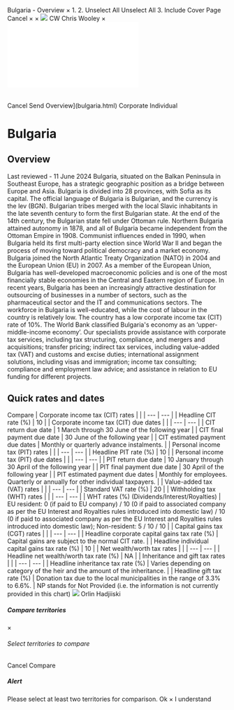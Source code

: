 Bulgaria - Overview
×
1.
2.
Unselect All
Unselect All
3.
Include Cover Page
Cancel
×
×
![](-/media/world-wide-tax-summaries/attachments/global---chris-wooley.ashx%3Frev=ac5e5f3223b34096b1afc2a6009c7320&revision=ac5e5f32-23b3-4096-b1af-c2a6009c7320&hash=859B7ADC84DC2CBEC9760E9E6EE7DE6D0A8BFCDF)
CW
Chris Wooley
×
![](bulgaria.html)
######
Cancel
Send
Overview](bulgaria.html)
Corporate
Individual
# Bulgaria
## Overview
Last reviewed - 11 June 2024
Bulgaria, situated on the Balkan Peninsula in Southeast Europe, has a strategic geographic position as a bridge between Europe and Asia. Bulgaria is divided into 28 provinces, with Sofia as its capital. The official language of Bulgaria is Bulgarian, and the currency is the lev (BGN).
Bulgarian tribes merged with the local Slavic inhabitants in the late seventh century to form the first Bulgarian state. At the end of the 14th century, the Bulgarian state fell under Ottoman rule. Northern Bulgaria attained autonomy in 1878, and all of Bulgaria became independent from the Ottoman Empire in 1908. Communist influences ended in 1990, when Bulgaria held its first multi-party election since World War II and began the process of moving toward political democracy and a market economy.
Bulgaria joined the North Atlantic Treaty Organization (NATO) in 2004 and the European Union (EU) in 2007.
As a member of the European Union, Bulgaria has well-developed macroeconomic policies and is one of the most financially stable economies in the Central and Eastern region of Europe. In recent years, Bulgaria has been an increasingly attractive destination for outsourcing of businesses in a number of sectors, such as the pharmaceutical sector and the IT and communications sectors. The workforce in Bulgaria is well-educated, while the cost of labour in the country is relatively low. The country has a low corporate income tax (CIT) rate of 10%. The World Bank classified Bulgaria's economy as an ‘upper-middle-income economy’.
Our specialists provide assistance with corporate tax services, including tax structuring, compliance, and mergers and acquisitions; transfer pricing; indirect tax services, including value-added tax (VAT) and customs and excise duties; international assignment solutions, including visas and immigration; income tax consulting; compliance and employment law advice; and assistance in relation to EU funding for different projects.
## Quick rates and dates
Compare
| Corporate income tax (CIT) rates | |
| --- | --- |
| Headline CIT rate (%) | 10 |
| Corporate income tax (CIT) due dates | |
| --- | --- |
| CIT return due date | 1 March through 30 June of the following year |
| CIT final payment due date | 30 June of the following year |
| CIT estimated payment due dates | Monthly or quarterly advance instalments. |
| Personal income tax (PIT) rates | |
| --- | --- |
| Headline PIT rate (%) | 10 |
| Personal income tax (PIT) due dates | |
| --- | --- |
| PIT return due date | 10 January through 30 April of the following year |
| PIT final payment due date | 30 April of the following year |
| PIT estimated payment due dates | Monthly for employees.  Quarterly or annually for other individual taxpayers. |
| Value-added tax (VAT) rates | |
| --- | --- |
| Standard VAT rate (%) | 20 |
| Withholding tax (WHT) rates | |
| --- | --- |
| WHT rates (%) (Dividends/Interest/Royalties) | EU resident: 0 (if paid to EU company) / 10 (0 if paid to associated company as per the EU Interest and Royalties rules introduced into domestic law) / 10 (0 if paid to associated company as per the EU Interest and Royalties rules introduced into domestic law);  Non-resident: 5 / 10 / 10 |
| Capital gains tax (CGT) rates | |
| --- | --- |
| Headline corporate capital gains tax rate (%) | Capital gains are subject to the normal CIT rate. |
| Headline individual capital gains tax rate (%) | 10 |
| Net wealth/worth tax rates | |
| --- | --- |
| Headline net wealth/worth tax rate (%) | NA |
| Inheritance and gift tax rates | |
| --- | --- |
| Headline inheritance tax rate (%) | Varies depending on category of the heir and the amount of the inheritance. |
| Headline gift tax rate (%) | Donation tax due to the local municipalities in the range of 3.3% to 6.6%. |
NP stands for Not Provided (i.e. the information is not currently provided in this chart)
![](-/media/world-wide-tax-summaries/attachments/bulgaria---orlin_hadjiiski.ashx%3Frev=199a8a17860c40349a5e20b32663b96d&revision=199a8a17-860c-4034-9a5e-20b32663b96d&hash=E18A5580D7214AFA014DE48DDD78B977192C53A5)
Orlin Hadjiiski
##### Compare territories
×
###### Select territories to compare
#####
Cancel
Compare
##### Alert
Please select at least two territories for comparison.
Ok
×
I understand